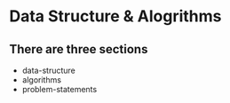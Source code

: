 # Data Structure & Alogrithms
## There are three sections
- data-structure
- algorithms
- problem-statements
